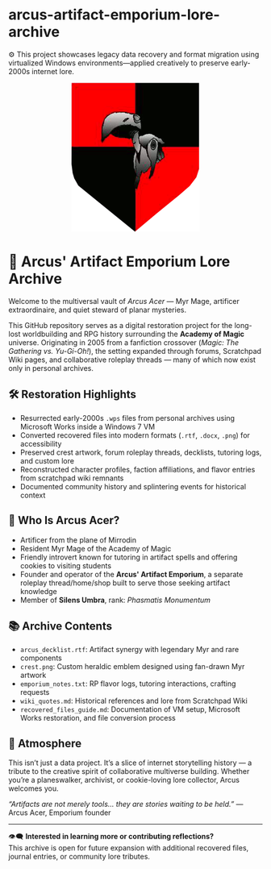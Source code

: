 # arcus-artifact-emporium-lore-archive

⚙️ This project showcases legacy data recovery and format migration using virtualized Windows environments—applied creatively to preserve early-2000s internet lore.
<div align="center">
  <img src="assets/arcus_myr_crest.png" alt="Arcus' Myr Crest" />
</div>

# 🧪 Arcus' Artifact Emporium Lore Archive

Welcome to the multiversal vault of *Arcus Acer* — Myr Mage, artificer extraordinaire, and quiet steward of planar mysteries.

This GitHub repository serves as a digital restoration project for the long-lost worldbuilding and RPG history surrounding the **Academy of Magic** universe. Originating in 2005 from a fanfiction crossover (*Magic: The Gathering vs. Yu-Gi-Oh!*), the setting expanded through forums, Scratchpad Wiki pages, and collaborative roleplay threads — many of which now exist only in personal archives.

## 🛠️ Restoration Highlights

- Resurrected early-2000s `.wps` files from personal archives using Microsoft Works inside a Windows 7 VM
- Converted recovered files into modern formats (`.rtf`, `.docx`, `.png`) for accessibility
- Preserved crest artwork, forum roleplay threads, decklists, tutoring logs, and custom lore
- Reconstructed character profiles, faction affiliations, and flavor entries from scratchpad wiki remnants
- Documented community history and splintering events for historical context

## 🧙 Who Is Arcus Acer?

- Artificer from the plane of Mirrodin
- Resident Myr Mage of the Academy of Magic
- Friendly introvert known for tutoring in artifact spells and offering cookies to visiting students
- Founder and operator of the **Arcus' Artifact Emporium**, a separate roleplay thread/home/shop built to serve those seeking artifact knowledge
- Member of **Silens Umbra**, rank: *Phasmatis Monumentum*

## 📚 Archive Contents

- `arcus_decklist.rtf`: Artifact synergy with legendary Myr and rare components
- `crest.png`: Custom heraldic emblem designed using fan-drawn Myr artwork
- `emporium_notes.txt`: RP flavor logs, tutoring interactions, crafting requests
- `wiki_quotes.md`: Historical references and lore from Scratchpad Wiki
- `recovered_files_guide.md`: Documentation of VM setup, Microsoft Works restoration, and file conversion process

## 🍪 Atmosphere

This isn’t just a data project. It’s a slice of internet storytelling history — a tribute to the creative spirit of collaborative multiverse building. Whether you’re a planeswalker, archivist, or cookie-loving lore collector, Arcus welcomes you.

*“Artifacts are not merely tools… they are stories waiting to be held.”* — Arcus Acer, Emporium founder

---

👁️‍🗨️ **Interested in learning more or contributing reflections?**  
This archive is open for future expansion with additional recovered files, journal entries, or community lore tributes.
